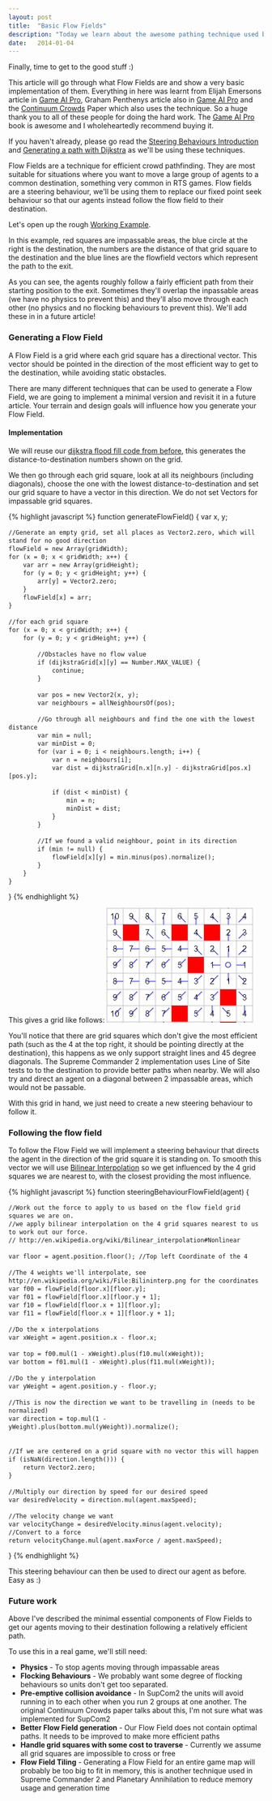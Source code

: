 ```yaml
---
layout: post
title:  "Basic Flow Fields"
description: "Today we learn about the awesome pathing technique used by Supreme Commander 2 and Planetary Annihilation"
date:   2014-01-04
---
```


Finally, time to get to the good stuff :)

This article will go through what Flow Fields are and show a very basic implementation of them.
Everything in here was learnt from Elijah Emersons article in [Game AI Pro], Graham Penthenys article also in [Game AI Pro] and the [Continuum Crowds] Paper which also uses the technique. So a huge thank you to all of these people for doing the hard work. The [Game AI Pro] book is awesome and I wholeheartedly recommend buying it.

[Game AI Pro]: http://www.gameaipro.com/
[Continuum Crowds]: http://grail.cs.washington.edu/projects/crowd-flows/

If you haven't already, please go read the [Steering Behaviours Introduction] and [Generating a path with Dijkstra] as we'll be using these techniques.

[Steering Behaviours Introduction]: /2014/01/02/steering-introduction.html
[Generating a path with Dijkstra]: /2013/12/31/generating-a-path-dijkstra.html

Flow Fields are a technique for efficient crowd pathfinding. They are most suitable for situations where you want to move a large group of agents to a common destination, something very common in RTS games.
Flow fields are a steering behaviour, we'll be using them to replace our fixed point seek behaviour so that our agents instead follow the flow field to their destination.

Let's open up the rough [Working Example].

[Working Example]: /examples/4-basic-flow-fields/index.html

In this example, red squares are impassable areas, the blue circle at the right is the destination, the numbers are the distance of that grid square to the destination and the blue lines are the flowfield vectors which represent the path to the exit.

As you can see, the agents roughly follow a fairly efficient path from their starting position to the exit.
Sometimes they'll overlap the inpassable areas (we have no physics to prevent this) and they'll also move through each other (no physics and no flocking behaviours to prevent this). 
We'll add these in in a future article!

### Generating a Flow Field

A Flow Field is a grid where each grid square has a directional vector. This vector should be pointed in the direction of the most efficient way to get to the destination, while avoiding static obstacles.

There are many different techniques that can be used to generate a Flow Field, we are going to implement a minimal version and revisit it in a future article. Your terrain and design goals will influence how you generate your Flow Field.

#### Implementation

We will reuse our [dijkstra flood fill code from before], this generates the distance-to-destination numbers shown on the grid.

[dijkstra flood fill code from before]: /2013/12/31/generating-a-path-dijkstra.html

We then go through each grid square, look at all its neighbours (including diagonals), choose the one with the lowest distance-to-destination and set our grid square to have a vector in this direction. We do not set Vectors for impassable grid squares.

{% highlight javascript %}
function generateFlowField() {
	var x, y;

	//Generate an empty grid, set all places as Vector2.zero, which will stand for no good direction
	flowField = new Array(gridWidth);
	for (x = 0; x < gridWidth; x++) {
		var arr = new Array(gridHeight);
		for (y = 0; y < gridHeight; y++) {
			arr[y] = Vector2.zero;
		}
		flowField[x] = arr;
	}

	//for each grid square
	for (x = 0; x < gridWidth; x++) {
		for (y = 0; y < gridHeight; y++) {

			//Obstacles have no flow value
			if (dijkstraGrid[x][y] == Number.MAX_VALUE) {
				continue;
			}

			var pos = new Vector2(x, y);
			var neighbours = allNeighboursOf(pos);

			//Go through all neighbours and find the one with the lowest distance
			var min = null;
			var minDist = 0;
			for (var i = 0; i < neighbours.length; i++) {
				var n = neighbours[i];
				var dist = dijkstraGrid[n.x][n.y] - dijkstraGrid[pos.x][pos.y];

				if (dist < minDist) {
					min = n;
					minDist = dist;
				}
			}

			//If we found a valid neighbour, point in its direction
			if (min != null) {
				flowField[x][y] = min.minus(pos).normalize();
			}
		}
	}
}
{% endhighlight %}

This gives a grid like follows:
<img class="inline" src="/images/flowfield.png" />

You'll notice that there are grid squares which don't give the most efficient path (such as the 4 at the top right, it should be pointing directly at the destination), this happens as we only support straight lines and 45 degree diagonals. The Supreme Commander 2 implementation uses Line of Site tests to to the destination to provide better paths when nearby. We will also try and direct an agent on a diagonal between 2 impassable areas, which would not be passable.

With this grid in hand, we just need to create a new steering behaviour to follow it.

### Following the flow field

To follow the Flow Field we will implement a steering behaviour that directs the agent in the direction of the grid square it is standing on. To smooth this vector we will use [Bilinear Interpolation] so we get influenced by the 4 grid squares we are nearest to, with the closest providing the most influence.

[Bilinear Interpolation]: http://en.wikipedia.org/wiki/Bilinear_interpolation

{% highlight javascript %}
function steeringBehaviourFlowField(agent) {

	//Work out the force to apply to us based on the flow field grid squares we are on.
	//we apply bilinear interpolation on the 4 grid squares nearest to us to work out our force.
	// http://en.wikipedia.org/wiki/Bilinear_interpolation#Nonlinear

	var floor = agent.position.floor(); //Top left Coordinate of the 4

	//The 4 weights we'll interpolate, see http://en.wikipedia.org/wiki/File:Bilininterp.png for the coordinates
	var f00 = flowField[floor.x][floor.y];
	var f01 = flowField[floor.x][floor.y + 1];
	var f10 = flowField[floor.x + 1][floor.y];
	var f11 = flowField[floor.x + 1][floor.y + 1];

	//Do the x interpolations
	var xWeight = agent.position.x - floor.x;

	var top = f00.mul(1 - xWeight).plus(f10.mul(xWeight));
	var bottom = f01.mul(1 - xWeight).plus(f11.mul(xWeight));

	//Do the y interpolation
	var yWeight = agent.position.y - floor.y;

	//This is now the direction we want to be travelling in (needs to be normalized)
	var direction = top.mul(1 - yWeight).plus(bottom.mul(yWeight)).normalize();


	//If we are centered on a grid square with no vector this will happen
	if (isNaN(direction.length())) {
		return Vector2.zero;
	}

	//Multiply our direction by speed for our desired speed
	var desiredVelocity = direction.mul(agent.maxSpeed);

	//The velocity change we want
	var velocityChange = desiredVelocity.minus(agent.velocity);
	//Convert to a force
	return velocityChange.mul(agent.maxForce / agent.maxSpeed);
}
{% endhighlight %}

This steering behaviour can then be used to direct our agent as before. Easy as :)

### Future work

Above I've described the minimal essential components of Flow Fields to get our agents moving to their destination following a relatively efficient path.

To use this in a real game, we'll still need:

- **Physics** - To stop agents moving through impassable areas
- **Flocking Behaviours** - We probably want some degree of flocking behaviours so units don't get too separated.
- **Pre-emptive collision avoidance** - In SupCom2 the units will avoid running in to each other when you run 2 groups at one another. The original Continuum Crowds paper talks about this, I'm not sure what was implemented for SupCom2
- **Better Flow Field generation** - Our Flow Field does not contain optimal paths. It needs to be improved to make more efficient paths
- **Handle grid squares with some cost to traverse** - Currently we assume all grid squares are impossible to cross or free
- **Flow Field Tiling** - Generating a Flow Field for an entire game map will probably be too big to fit in memory, this is another technique used in Supreme Commander 2 and Planetary Annihilation to reduce memory usage and generation time
